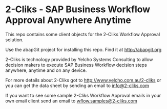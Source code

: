 2-Cliks - SAP Business Workflow Approval Anywhere Anytime
=========================================================

This repo contains some client objects for the 2-Cliks Workflow Approval solution.

Use the abapGit project for installing this repo. Find it at http://abapgit.org

2-Cliks is technology provided by Yelcho Systems Consulting to allow decision makers
to execute SAP Business Workflow decision steps anywhere, anytime and on any device.

For more details about 2-Cliks got to http://www.yelcho.com.au/2-cliks or you can get
the data sheet by sending an email to info@2-cliks.com

If you want to see some sample 2-Cliks Workflow Approval emails in your own email
client send an email to wflow.samples@2-cliks.com
